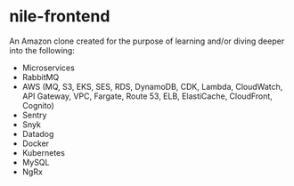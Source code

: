# nile-frontend
An Amazon clone created for the purpose of learning and/or diving deeper into the following:
- Microservices
- RabbitMQ
- AWS (MQ, S3, EKS, SES, RDS, DynamoDB, CDK, Lambda, CloudWatch, API Gateway, VPC, Fargate, Route 53, ELB, ElastiCache, CloudFront, Cognito)
- Sentry
- Snyk
- Datadog
- Docker
- Kubernetes
- MySQL
- NgRx
